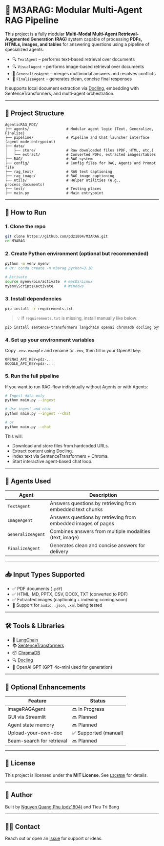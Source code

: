 
# 🤖 M3ARAG: Modular Multi-Agent RAG Pipeline

This project is a fully modular **Multi-Modal Multi-Agent Retrieval-Augmented Generation (RAG)** system capable of processing **PDFs, HTMLs, images, and tables** for answering questions using a pipeline of specialized agents:

- 🔍 `TextAgent` – performs text-based retrieval over documents
- 🔍 `VisualAgent` – performs image-based retrieval over documents 
- 🧠 `GeneralizeAgent` – merges multimodal answers and resolves conflicts
- 📝 `FinalizeAgent` – generates clean, concise final responses

It supports local document extraction via [Docling](https://github.com/ds4sd/docling), embedding with SentenceTransformers, and multi-agent orchestration.

---

## 📁 Project Structure

```
AgenticRAG_PDZ/
├── agents/                 # Modular agent logic (Text, Generalize, Finalize)
├── pipeline/               # Pipeline and Chat launcher interface (agent mode entrypoint)
├── data/
│   ├── store/              # Raw downloaded files (PDF, HTML, etc.)
│   └── extract/            # Converted PDFs, extracted images/tables
├── RAG/                    # RAG system
├── config/                 # Config files for RAG, Agents and Prompt file
├── rag_text/               # RAG text captioning
├── rag_image/              # RAG image captioning
├── utils/                  # Helper utilities (e.g., process_documents)
├── test/                   # Testing places
├── main.py                 # Main entrypoint
```

---

## 🚀 How to Run

### 1. Clone the repo

```bash
git clone https://github.com/pdz1804/M3ARAG.git
cd M3ARAG
```

### 2. Create Python environment (optional but recommended)

```bash
python -m venv myenv
# Or: conda create -n m3arag python=3.10

# Activate
source myenv/bin/activate  # macOS/Linux
myenv\Scripts\activate     # Windows
```

### 3. Install dependencies

```bash
pip install -r requirements.txt
```

> 💡 If `requirements.txt` is missing, install manually like below:

```bash
pip install sentence-transformers langchain openai chromadb docling python-dotenv
```

### 4. Set up your environment variables

Copy `.env.example` and rename to `.env`, then fill in your OpenAI key:

```env
OPENAI_API_KEY=pdz-...
GOOGLE_API_KEY=pdz-...
```

### 5. Run the full pipeline

If you want to run RAG-flow individually without Agents or with Agents:

```bash
# Ingest data only
python main.py --ingest

# Use ingest and chat 
python main.py --ingest --chat

# or
python main.py --chat
```

This will:
- Download and store files from hardcoded URLs.
- Extract content using Docling.
- Index text via SentenceTransformers + Chroma.
- Start interactive agent-based chat loop.

---

## 🧠 Agents Used

| Agent            | Description |
|------------------|-------------|
| `TextAgent`      | Answers questions by retrieving from embedded text chunks |
| `ImageAgent`      | Answers questions by retrieving from embedded images of pages |
| `GeneralizeAgent`| Combines answers from multiple modalities (text, image) |
| `FinalizeAgent`  | Generates clean and concise answers for delivery |

---

## 📥 Input Types Supported

- ✅ PDF documents (`.pdf`)
- ✅ HTML, MD, PPTX, CSV, DOCX, TXT (converted to PDF)
- ✅ Extracted images (captioning + indexing coming soon)
- 🧪 Support for `audio`, `.json`, `.xml` being tested

---

## 🛠 Tools & Libraries

- 🧱 [LangChain](https://www.langchain.com/)
- 📚 [SentenceTransformers](https://www.sbert.net/)
- 📦 [ChromaDB](https://www.trychroma.com/)
- 🔍 [Docling](https://github.com/ds4sd/docling)
- 🤖 OpenAI GPT (GPT-4o-mini used for generation)

---

## 📌 Optional Enhancements

| Feature                   | Status      |
|---------------------------|-------------|
| ImageRAGAgent             | 🔜 In Progress |
| GUI via Streamlit         | 🔜 Planned |
| Agent state memory        | 🔜 Planned |
| Upload-your-own-doc       | ✅ Supported (manual) |
| Beam-search for retrieval | 🔜 Planned |

---

## 📄 License

This project is licensed under the **MIT License**. See [`LICENSE`](./LICENSE) for details.

---

## 🧠 Author

Built by [Nguyen Quang Phu (pdz1804)](https://github.com/pdz1804) and Tieu Tri Bang 

---

## 🙋‍♂️ Contact

Reach out or open an [issue](https://github.com/pdz1804/M3ARAG/issues) for support or ideas.


